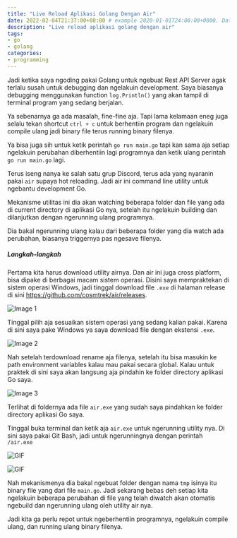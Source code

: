 ```yaml
---
title: "Live Reload Aplikasi Golang Dengan Air"
date: 2022-02-04T21:37:00+08:00 # example 2020-01-01T24:00:00+0800. Date should be the current time! you need insert it manually.
description: "Live reload aplikasi golang dengan air"
tags:
- go
- golang
categories:
- programming
---
```


Jadi ketika saya ngoding pakai Golang untuk ngebuat Rest API Server agak terlalu susah untuk debugging dan ngelakuin development. Saya biasanya debugging menggunakan function `log.Println()` yang akan tampil di terminal program yang sedang berjalan.

Ya sebenarnya ga ada masalah, fine-fine aja. Tapi lama kelamaan eneg juga selalu tekan shortcut `ctrl + c` untuk berhentiin program dan ngelakuin compile ulang jadi binary file terus running binary filenya.

Ya bisa juga sih untuk ketik perintah `go run main.go` tapi kan sama aja setiap ngelakuin perubahan diberhentiin lagi programnya dan ketik ulang perintah `go run main.go` lagi.

Terus iseng nanya ke salah satu grup Discord, terus ada yang nyaranin pakai `air` supaya hot reloading. Jadi air ini command line utility untuk ngebantu development Go.

Mekanisme utilitas ini dia akan watching beberapa folder dan file yang ada di current directory di aplikasi Go nya, setelah itu ngelakuin building dan dilanjutkan dengan ngerunning ulang programnya.

Dia bakal ngerunning ulang kalau dari beberapa folder yang dia watch ada perubahan, biasanya triggernya pas ngesave filenya.

##### Langkah-langkah

Pertama kita harus download utility airnya. Dan air ini juga cross platform, bisa dipake di berbagai macam sistem operasi. Disini saya mempraktekan di sistem operasi Windows, jadi tinggal download file `.exe` di halaman release di sini https://github.com/cosmtrek/air/releases.

![Image 1](blog/live-reload-aplikasi-golang-dengan-air/1.png)

Tinggal pilih aja sesuaikan sistem operasi yang sedang kalian pakai. Karena di sini saya pake Windows ya saya download file dengan ekstensi `.exe`.

![Image 2](blog/live-reload-aplikasi-golang-dengan-air/2.png)

Nah setelah terdownload rename aja filenya, setelah itu bisa masukin ke path environment variables kalau mau pakai secara global. Kalau untuk praktek di sini saya akan langsung aja pindahin ke folder directory aplikasi Go saya.

![Image 3](blog/live-reload-aplikasi-golang-dengan-air/3.png)

Terlihat di foldernya ada file `air.exe` yang sudah saya pindahkan ke folder directory aplikasi Go saya.

Tinggal buka terminal dan ketik aja `air.exe` untuk ngerunning utility nya. Di sini saya pakai Git Bash, jadi untuk ngerunningnya dengan perintah `/air.exe`

![GIF](blog/live-reload-aplikasi-golang-dengan-air/4.gif)

![GIF](blog/live-reload-aplikasi-golang-dengan-air/5.gif)

Nah mekanismenya dia bakal ngebuat folder dengan nama `tmp` isinya itu binary file yang dari file `main.go`. Jadi sekarang bebas deh setiap kita ngelakuin beberapa perubahan di file yang telah diwatch akan otomatis ngebuild dan ngerunning ulang oleh utility air nya.

Jadi kita ga perlu repot untuk ngeberhentiin programnya, ngelakuin compile ulang, dan running ulang binary filenya.
